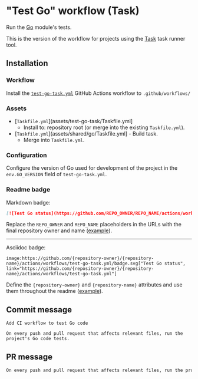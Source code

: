 # "Test Go" workflow (Task)

Run the [Go](https://golang.org/) module's tests.

This is the version of the workflow for projects using the [Task](https://taskfile.dev/#/) task runner tool.

## Installation

### Workflow

Install the [`test-go-task.yml`](test-go-task.yml) GitHub Actions workflow to `.github/workflows/`

### Assets

- [`Taskfile.yml`](assets/test-go-task/Taskfile.yml]
  - Install to: repository root (or merge into the existing `Taskfile.yml`).
- [`Taskfile.yml`](assets/shared/go/Taskfile.yml] - Build task.
  - Merge into `Taskfile.yml`.

### Configuration

Configure the version of Go used for development of the project in the `env.GO_VERSION` field of `test-go-task.yml`.

### Readme badge

Markdown badge:

```markdown
[![Test Go status](https://github.com/REPO_OWNER/REPO_NAME/actions/workflows/test-go-task.yml/badge.svg)](https://github.com/REPO_OWNER/REPO_NAME/actions/workflows/test-go-task.yml)
```

Replace the `REPO_OWNER` and `REPO_NAME` placeholders in the URLs with the final repository owner and name ([example](https://raw.githubusercontent.com/arduino-libraries/ArduinoIoTCloud/master/README.md)).

---

Asciidoc badge:

```adoc
image:https://github.com/{repository-owner}/{repository-name}/actions/workflows/test-go-task.yml/badge.svg["Test Go status", link="https://github.com/{repository-owner}/{repository-name}/actions/workflows/test-go-task.yml"]
```

Define the `{repository-owner}` and `{repository-name}` attributes and use them throughout the readme ([example](https://raw.githubusercontent.com/arduino-libraries/WiFiNINA/master/README.adoc)).

## Commit message

```
Add CI workflow to test Go code

On every push and pull request that affects relevant files, run the project's Go code tests.
```

## PR message

```markdown
On every push and pull request that affects relevant files, run the project's [Go](https://golang.org/) code tests.
```
